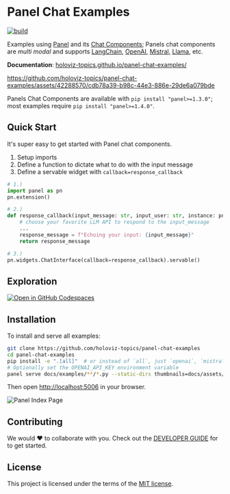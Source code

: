 # Panel Chat Examples

[![build](https://github.com/holoviz-topics/panel-chat-examples/workflows/Build/badge.svg)](https://github.com/holoviz-topics/panel-chat-examples/actions)

Examples using [Panel](https://panel.holoviz.org/) and its [Chat Components](https://panel.holoviz.org/reference/index.html#chat); Panels chat components are *multi modal* and supports [LangChain](https://python.langchain.com/docs/get_started/introduction), [OpenAI](https://openai.com/blog/chatgpt), [Mistral](https://www.google.com/url?sa=t&rct=j&q=&esrc=s&source=web&cd=&ved=2ahUKEwjZtP35yvSBAxU00wIHHerUDZAQFnoECBEQAQ&url=https%3A%2F%2Fdocs.mistral.ai%2F&usg=AOvVaw2qpx09O_zOzSksgjBKiJY_&opi=89978449), [Llama](https://ai.meta.com/llama/), etc.

**Documentation**: <a href="https://holoviz-topics.github.io/panel-chat-examples/" target="_blank">holoviz-topics.github.io/panel-chat-examples/</a>

https://github.com/holoviz-topics/panel-chat-examples/assets/42288570/cdb78a39-b98c-44e3-886e-29de6a079bde

Panels Chat Components are available with `pip install "panel>=1.3.0"`; most examples require `pip install "panel>=1.4.0"`.

## Quick Start

It's super easy to get started with Panel chat components.

1. Setup imports
2. Define a function to dictate what to do with the input message
3. Define a servable widget with `callback=response_callback`

```python
# 1.)
import panel as pn
pn.extension()

# 2.)
def response_callback(input_message: str, input_user: str, instance: pn.chat.ChatInterface):
    # choose your favorite LLM API to respond to the input_message
    ...
    response_message = f"Echoing your input: {input_message}"
    return response_message

# 3.)
pn.widgets.ChatInterface(callback=response_callback).servable()
```

## Exploration

[![Open in GitHub Codespaces](https://github.com/codespaces/badge.svg)](https://codespaces.new/holoviz-topics/panel-chat-examples?quickstart=1)

## Installation

To install and serve all examples:

```bash
git clone https://github.com/holoviz-topics/panel-chat-examples
cd panel-chat-examples
pip install -e ".[all]"  # or instead of `all`, just `openai`, `mistralai`, `langchain`, `llama-index`, `llama_cpp`
# Optionally set the OPENAI_API_KEY environment variable
panel serve docs/examples/**/*.py --static-dirs thumbnails=docs/assets/thumbnails --autoreload
```

Then open [http://localhost:5006](http://localhost:5006) in your browser.

![Panel Index Page](https://raw.githubusercontent.com/holoviz-topics/panel-chat-examples/main/assets/images/panel-chat-examples-index-page.png)

## Contributing

We would ❤️ to collaborate with you. Check out the [DEVELOPER GUIDE](https://github.com/holoviz-topics/panel-chat-examples/blob/main/DEVELOPER_GUIDE.md) for to get started.

## License

This project is licensed under the terms of the [MIT license](https://github.com/holoviz-topics/panel-chat-examples/blob/main/LICENSE.md).
